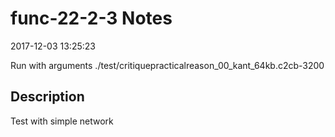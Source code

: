 # func-22-2-3 Notes

2017-12-03 13:25:23

Run with arguments ./test/critiquepracticalreason_00_kant_64kb.c2cb-3200 

## Description

Test with simple network
